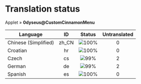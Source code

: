 # Translation status
Applet &#187; **0dyseus@CustomCinnamonMenu**

Language | ID | Status | Untranslated
---------|:--:|:------:|:-----------:
Chinese (Simplified) | zh_CN | ![100%](http://progressed.io/bar/100) | 0
Croatian | hr | ![100%](http://progressed.io/bar/100) | 0
Czech | cs | ![99%](http://progressed.io/bar/99) | 2
German | de | ![99%](http://progressed.io/bar/99) | 2
Spanish | es | ![100%](http://progressed.io/bar/100) | 0
